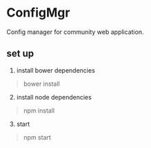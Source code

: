 # ConfigMgr
Config manager for community web application.

## set up 
1. install bower dependencies
> bower install
2. install node dependencies
> npm install
3. start
> npm start
